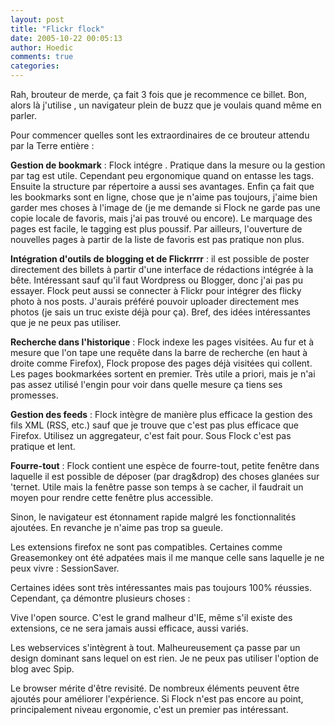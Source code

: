 ```yaml
---
layout: post
title: "Flickr flock"
date: 2005-10-22 00:05:13
author: Hoedic
comments: true
categories: 
---
```



Rah, brouteur de merde, ça fait 3 fois que je recommence ce billet. Bon, alors là j'utilise , un navigateur plein de buzz que je voulais quand même en parler.

Pour commencer quelles sont les extraordinaires  de ce brouteur attendu par la Terre entière :

**Gestion de bookmark** : Flock intégre . Pratique dans la mesure ou la gestion par tag est utile. Cependant peu ergonomique quand on entasse les tags. Ensuite la structure par répertoire a aussi ses avantages. Enfin ça fait que les bookmarks sont en ligne, chose que je n'aime pas toujours, j'aime bien garder mes choses à l'image de  (je me demande si Flock ne garde pas une copie locale de favoris, mais j'ai pas trouvé ou encore). Le marquage des pages est facile, le tagging est plus poussif. Par ailleurs, l'ouverture de nouvelles pages à partir de la liste de favoris est pas pratique non plus.

**Intégration d'outils de blogging et de Flickrrrr** : il est possible de poster directement des billets à partir d'une interface de rédactions intégrée à la bête. Intéressant sauf qu'il faut Wordpress ou Blogger, donc j'ai pas pu essayer. Flock peut aussi se connecter à Flickr pour intégrer des flicky photo à nos posts. J'aurais préféré pouvoir uploader directement mes photos (je sais un truc existe déjà pour ça). Bref, des idées intéressantes que je ne peux pas utiliser.

**Recherche dans l'historique** : Flock indexe les pages visitées. Au fur et à mesure que l'on tape une requête dans la barre de recherche (en haut à droite comme Firefox), Flock propose des pages déjà visitées qui collent. Les pages bookmarkées sortent en premier. Très utile a priori, mais je n'ai pas assez utilisé l'engin pour voir dans quelle mesure ça tiens ses promesses.

**Gestion des feeds** : Flock intègre de manière plus efficace la gestion des fils XML (RSS, etc.) sauf que je trouve que c'est pas plus efficace que Firefox. Utilisez un aggregateur, c'est fait pour. Sous Flock c'est pas pratique et lent.

**Fourre-tout** : Flock contient une espèce de fourre-tout, petite fenêtre dans laquelle il est possible de déposer (par drag&drop) des choses glanées sur 'ternet. Utile mais la fenêtre passe son temps à se cacher, il faudrait un moyen pour rendre cette fenêtre plus accessible.

Sinon, le navigateur est étonnament rapide malgré les fonctionnalités ajoutées. En revanche je n'aime pas trop sa gueule.

Les extensions firefox ne sont pas compatibles. Certaines comme Greasemonkey ont été adpatées mais il me manque celle sans laquelle je ne peux vivre : SessionSaver.

Certaines idées sont très intéressantes mais pas toujours 100% réussies. Cependant, ça démontre plusieurs choses :

Vive l'open source. C'est le grand malheur d'IE, même s'il existe des extensions, ce ne sera jamais aussi efficace, aussi variés.

Les webservices s'intègrent à tout. Malheureusement ça passe par un design dominant sans lequel on est rien. Je ne peux pas utiliser l'option de blog avec Spip.

Le browser mérite d'être revisité. De nombreux éléments peuvent être ajoutés pour améliorer l'expérience. Si Flock n'est pas encore au point, principalement niveau ergonomie, c'est un premier pas intéressant.